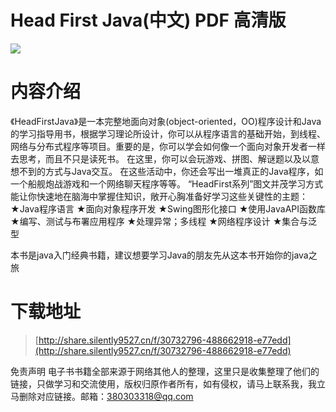 # Head First Java(中文) PDF 高清版

![](https://tva1.sinaimg.cn/large/008i3skNgy1gu4z0aimq2j604605k74502.jpg)

# 内容介绍

《HeadFirstJava》是一本完整地面向对象(object-oriented，OO)程序设计和Java的学习指导用书，根据学习理论所设计，你可以从程序语言的基础开始，到线程、网络与分布式程序等项目。重要的是，你可以学会如何像一个面向对象开发者一样去思考，而且不只是读死书。
在这里，你可以会玩游戏、拼图、解谜题以及以意想不到的方式与Java交互。
在这些活动中，你还会写出一堆真正的Java程序，如一个船舰炮战游戏和一个网络聊天程序等等。
“HeadFirst系列”图文并茂学习方式能让你快速地在脑海中掌握住知识，敞开心胸准备好学习这些关键性的主题：
★Java程序语言
★面向对象程序开发
★Swing图形化接口
★使用JavaAPI函数库
★编写、测试与布署应用程序
★处理异常；多线程
★网络程序设计
★集合与泛型

本书是java入门经典书籍，建议想要学习Java的朋友先从这本书开始你的java之旅

# 下载地址
> [http://share.silently9527.cn/f/30732796-488662918-e77edd](http://share.silently9527.cn/f/30732796-488662918-e77edd)

免责声明
电子书书籍全部来源于网络其他人的整理，这里只是收集整理了他们的链接，只做学习和交流使用，版权归原作者所有，如有侵权，请马上联系我，我立马删除对应链接。邮箱：380303318@qq.com

